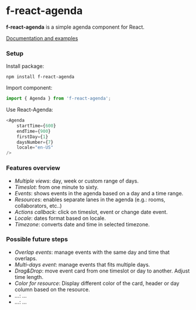 # f-react-agenda

**f-react-agenda** is a simple agenda component for React.

[Documentation and examples](https://folivares.github.io/react-agenda)

### Setup

Install package:

```
npm install f-react-agenda
```

Import component:

```js
import { Agenda } from 'f-react-agenda';
```

Use React-Agenda:

```js
<Agenda
    startTime={600}
    endTime={900}
    firstDay={1}
    daysNumber={7}
    locale="en-US"
/>
```

### Features overview

- _Multiple views_: day, week or custom range of days.
- _Timeslot_: from one minute to sixty.
- _Events_: shows events in the agenda based on a day and a time range.
- _Resources_: enables separate lanes in the agenda (e.g.: rooms, collaborators, etc..)
- _Actions callback_: click on timeslot, event or change date event.
- _Locale_: dates format based on locale.
- _Timezone_: converts date and time in selected timezone.

### Possible future steps

- _Overlap events_: manage events with the same day and time that overlaps.
- _Multi-days event_: manage events that fits multiple days.
- _Drag&Drop_: move event card from one timeslot or day to another. Adjust time length.
- _Color for resource_: Display different color of the card, header or day column based on the resource.
- _..._: ...
- _..._: ...

